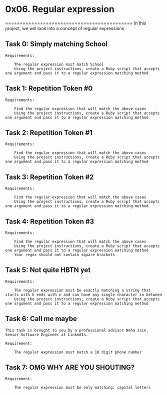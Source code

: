 # 0x06. Regular expression
============================================
	In this project, we will look into a concept of regular expressions

## Task 0: Simply matching School
	Requirements:

		The regular expression must match School
		Using the project instructions, create a Ruby script that accepts one argument and pass it to a regular expression matching method

## Task 1: Repetition Token #0
	Requirements:

		Find the regular expression that will match the above cases
		Using the project instructions, create a Ruby script that accepts one argument and pass it to a regular expression matching method

## Task 2: Repetition Token #1
	Requirements:

		Find the regular expression that will match the above cases
		Using the project instructions, create a Ruby script that accepts one argument and pass it to a regular expression matching method

## Task 3: Repetition Token #2
	Requirements:

		Find the regular expression that will match the above cases
		Using the project instructions, create a Ruby script that accepts one argument and pass it to a regular expression matching method

## Task 4: Repetition Token #3
	Requirements:

		Find the regular expression that will match the above cases
		Using the project instructions, create a Ruby script that accepts one argument and pass it to a regular expression matching method
		Your regex should not contain square brackets

## Task 5: Not quite HBTN yet
	Requirements:

		The regular expression must be exactly matching a string that starts with h ends with n and can have any single character in between
		Using the project instructions, create a Ruby script that accepts one argument and pass it to a regular expression matching method

## Task 6: Call me maybe
	This task is brought to you by a professional advisor Neha Jain, Senior Software Engineer at LinkedIn.

	Requirement:

		The regular expression must match a 10 digit phone number

## Task 7: OMG WHY ARE YOU SHOUTING?
	Requirement:

		The regular expression must be only matching: capital letters

